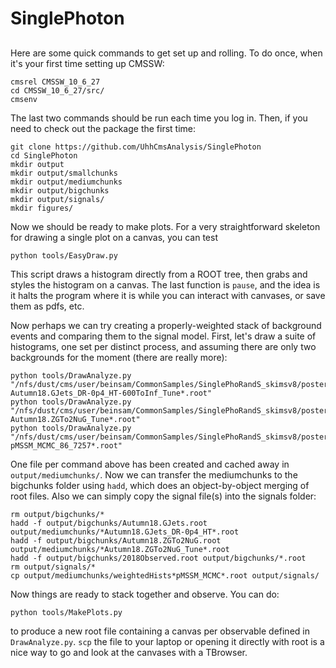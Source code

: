 # SinglePhoton

##
Here are some quick commands to get set up and rolling. To do once,
when it's your first time setting up CMSSW:
```
cmsrel CMSSW_10_6_27
cd CMSSW_10_6_27/src/
cmsenv
```

The last two commands should be run each time you log in. Then, if you need to check out the package the first time:
```
git clone https://github.com/UhhCmsAnalysis/SinglePhoton
cd SinglePhoton
mkdir output
mkdir output/smallchunks
mkdir output/mediumchunks
mkdir output/bigchunks
mkdir output/signals/
mkdir figures/
```

Now we should be ready to make plots. For a very straightforward
skeleton for drawing  a single plot on a canvas, you can test

```
python tools/EasyDraw.py
```

This script draws a histogram directly from a ROOT tree, then grabs
and styles the histogram on a canvas. The last function is
```pause```, and the idea is it halts the program where it is while
you can interact with canvases, or save them as pdfs, etc.

Now perhaps we can try creating a properly-weighted stack of
background events and comparing them to the signal model. First, let's
draw a suite of histograms, one set per distinct process, and
assuming there are only two backgrounds for the moment (there are
really more):


```
python tools/DrawAnalyze.py "/nfs/dust/cms/user/beinsam/CommonSamples/SinglePhoRandS_skimsv8/posterior-Autumn18.GJets_DR-0p4_HT-600ToInf_Tune*.root"
python tools/DrawAnalyze.py "/nfs/dust/cms/user/beinsam/CommonSamples/SinglePhoRandS_skimsv8/posterior-Autumn18.ZGTo2NuG_Tune*.root"
python tools/DrawAnalyze.py "/nfs/dust/cms/user/beinsam/CommonSamples/SinglePhoRandS_skimsv8/posterior-pMSSM_MCMC_86_7257*.root"
```

One file per command above has been created and cached away in
```output/mediumchunks/```. Now we can transfer the mediumchunks to
the bigchunks folder using ```hadd```, which does an object-by-object 
merging of root files. Also we can simply copy the signal file(s) into
the signals folder:

```
rm output/bigchunks/*
hadd -f output/bigchunks/Autumn18.GJets.root output/mediumchunks/*Autumn18.GJets_DR-0p4_HT*.root
hadd -f output/bigchunks/Autumn18.ZGTo2NuG.root output/mediumchunks/*Autumn18.ZGTo2NuG_Tune*.root
hadd -f output/bigchunks/2018Observed.root output/bigchunks/*.root
rm output/signals/*
cp output/mediumchunks/weightedHists*pMSSM_MCMC*.root output/signals/
```

Now things are ready to stack together and observe. You can do:
```
python tools/MakePlots.py
```

to produce a new root file containing a canvas per observable defined
in ```DrawAnalyze.py```. ```scp``` the file to your laptop or opening
it directly with root is a nice way to go and look at the canvases
with a TBrowser. 
